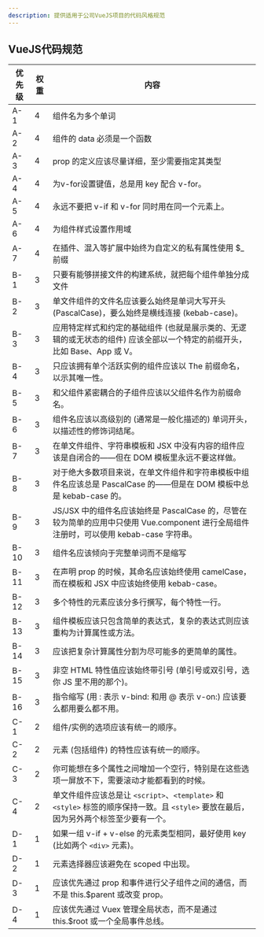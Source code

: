 ```yaml
---
description: 提供适用于公司VueJS项目的代码风格规范
---
```


## VueJS代码规范

| 优先级 | 权重 | 内容                                        |
| ------ | ---- | ------------------------------------------- |
| A-1    | 4    | 组件名为多个单词                            |
| A-2    | 4    | 组件的 data 必须是一个函数                  |
| A-3    | 4    | prop 的定义应该尽量详细，至少需要指定其类型 |
| A-4    | 4    | 为v-for设置键值，总是用 key 配合 v-for。 |
| A-5    | 4    | 永远不要把 v-if 和 v-for 同时用在同一个元素上。 |
| A-6    | 4    | 为组件样式设置作用域  |
| A-7    | 4    | 在插件、混入等扩展中始终为自定义的私有属性使用 $_ 前缀  |
| B-1    | 3    | 只要有能够拼接文件的构建系统，就把每个组件单独分成文件  |
| B-2    | 3    | 单文件组件的文件名应该要么始终是单词大写开头 (PascalCase)，要么始终是横线连接 (kebab-case)。  |
| B-3    | 3    | 应用特定样式和约定的基础组件 (也就是展示类的、无逻辑的或无状态的组件) 应该全部以一个特定的前缀开头，比如 Base、App 或 V。  |
| B-4    | 3    | 只应该拥有单个活跃实例的组件应该以 The 前缀命名，以示其唯一性。  |
| B-5    | 3    | 和父组件紧密耦合的子组件应该以父组件名作为前缀命名。  |
| B-6    | 3    | 组件名应该以高级别的 (通常是一般化描述的) 单词开头，以描述性的修饰词结尾。  |
| B-7    | 3    | 在单文件组件、字符串模板和 JSX 中没有内容的组件应该是自闭合的——但在 DOM 模板里永远不要这样做。  |
| B-8    | 3    | 对于绝大多数项目来说，在单文件组件和字符串模板中组件名应该总是 PascalCase 的——但是在 DOM 模板中总是 kebab-case 的。  |
| B-9    | 3    | JS/JSX 中的组件名应该始终是 PascalCase 的，尽管在较为简单的应用中只使用 Vue.component 进行全局组件注册时，可以使用 kebab-case 字符串。  |
| B-10    | 3    | 组件名应该倾向于完整单词而不是缩写  |
| B-11    | 3    | 在声明 prop 的时候，其命名应该始终使用 camelCase，而在模板和 JSX 中应该始终使用 kebab-case。  |
| B-12    | 3    | 多个特性的元素应该分多行撰写，每个特性一行。  |
| B-13    | 3    | 组件模板应该只包含简单的表达式，复杂的表达式则应该重构为计算属性或方法。  |
| B-14    | 3    | 应该把复杂计算属性分割为尽可能多的更简单的属性。  |
| B-15    | 3    | 非空 HTML 特性值应该始终带引号 (单引号或双引号，选你 JS 里不用的那个)。  |
| B-16    | 3    | 指令缩写 (用 : 表示 v-bind: 和用 @ 表示 v-on:) 应该要么都用要么都不用。  |
| C-1    | 2    | 组件/实例的选项应该有统一的顺序。  |
| C-2    | 2    | 元素 (包括组件) 的特性应该有统一的顺序。  |
| C-3    | 2    | 你可能想在多个属性之间增加一个空行，特别是在这些选项一屏放不下，需要滚动才能都看到的时候。  |
| C-4    | 2    | 单文件组件应该总是让 ```<script>```、```<template>``` 和 ```<style>``` 标签的顺序保持一致。且 ```<style>``` 要放在最后，因为另外两个标签至少要有一个。  |
| D-1    | 1    | 如果一组 v-if + v-else 的元素类型相同，最好使用 key (比如两个 ```<div>``` 元素)。 |
| D-2    | 1    | 元素选择器应该避免在 scoped 中出现。 |
| D-3    | 1    | 应该优先通过 prop 和事件进行父子组件之间的通信，而不是 this.$parent 或改变 prop。 |
| D-4    | 1    | 应该优先通过 Vuex 管理全局状态，而不是通过 this.$root 或一个全局事件总线。 |




